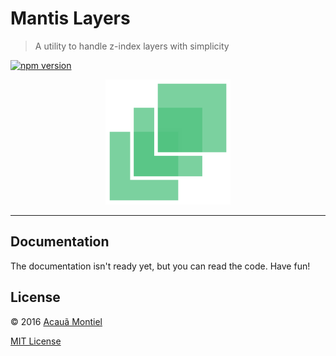 Mantis Layers
=============

> A utility to handle z-index layers with simplicity

[![npm version](https://badge.fury.io/js/mantis-layers.svg)](http://badge.fury.io/js/mantis-layers)

<p align="center">
  <img title="Mantis Layers" src="mantis-layers.png" width="200" />
</p>

---


Documentation
-------------

The documentation isn't ready yet, but you can read the code. Have fun!


License
-------

© 2016 [Acauã Montiel](http://acauamontiel.com.br)

[MIT License](http://acaua.mit-license.org/)
